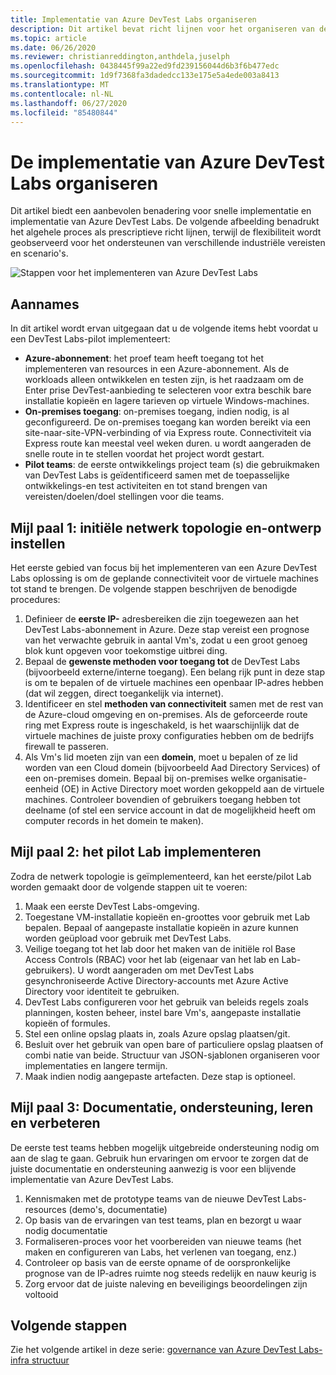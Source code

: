 ```yaml
---
title: Implementatie van Azure DevTest Labs organiseren
description: Dit artikel bevat richt lijnen voor het organiseren van de implementatie van Azure DevTest Labs in uw organisatie.
ms.topic: article
ms.date: 06/26/2020
ms.reviewer: christianreddington,anthdela,juselph
ms.openlocfilehash: 0438445f99a22ed9fd239156044d6b3f6b477edc
ms.sourcegitcommit: 1d9f7368fa3dadedcc133e175e5a4ede003a8413
ms.translationtype: MT
ms.contentlocale: nl-NL
ms.lasthandoff: 06/27/2020
ms.locfileid: "85480844"
---
```

# <a name="orchestrate-the-implementation-of-azure-devtest-labs"></a>De implementatie van Azure DevTest Labs organiseren
Dit artikel biedt een aanbevolen benadering voor snelle implementatie en implementatie van Azure DevTest Labs. De volgende afbeelding benadrukt het algehele proces als prescriptieve richt lijnen, terwijl de flexibiliteit wordt geobserveerd voor het ondersteunen van verschillende industriële vereisten en scenario's.

![Stappen voor het implementeren van Azure DevTest Labs](./media/devtest-lab-guidance-orchestrate-implementation/implementation-steps.png)

## <a name="assumptions"></a>Aannames
In dit artikel wordt ervan uitgegaan dat u de volgende items hebt voordat u een DevTest Labs-pilot implementeert:

- **Azure-abonnement**: het proef team heeft toegang tot het implementeren van resources in een Azure-abonnement. Als de workloads alleen ontwikkelen en testen zijn, is het raadzaam om de Enter prise DevTest-aanbieding te selecteren voor extra beschik bare installatie kopieën en lagere tarieven op virtuele Windows-machines.
- **On-premises toegang**: on-premises toegang, indien nodig, is al geconfigureerd. De on-premises toegang kan worden bereikt via een site-naar-site-VPN-verbinding of via Express route. Connectiviteit via Express route kan meestal veel weken duren. u wordt aangeraden de snelle route in te stellen voordat het project wordt gestart.
- **Pilot teams**: de eerste ontwikkelings project team (s) die gebruikmaken van DevTest Labs is geïdentificeerd samen met de toepasselijke ontwikkelings-en test activiteiten en tot stand brengen van vereisten/doelen/doel stellingen voor die teams.

## <a name="milestone-1-establish-initial-network-topology-and-design"></a>Mijl paal 1: initiële netwerk topologie en-ontwerp instellen
Het eerste gebied van focus bij het implementeren van een Azure DevTest Labs oplossing is om de geplande connectiviteit voor de virtuele machines tot stand te brengen. De volgende stappen beschrijven de benodigde procedures:

1. Definieer de **eerste IP-** adresbereiken die zijn toegewezen aan het DevTest Labs-abonnement in Azure. Deze stap vereist een prognose van het verwachte gebruik in aantal Vm's, zodat u een groot genoeg blok kunt opgeven voor toekomstige uitbrei ding.
2. Bepaal de **gewenste methoden voor toegang tot** de DevTest Labs (bijvoorbeeld externe/interne toegang). Een belang rijk punt in deze stap is om te bepalen of de virtuele machines een openbaar IP-adres hebben (dat wil zeggen, direct toegankelijk via internet).
3. Identificeer en stel **methoden van connectiviteit** samen met de rest van de Azure-cloud omgeving en on-premises. Als de geforceerde route ring met Express route is ingeschakeld, is het waarschijnlijk dat de virtuele machines de juiste proxy configuraties hebben om de bedrijfs firewall te passeren.
4. Als Vm's lid moeten zijn van een **domein**, moet u bepalen of ze lid worden van een Cloud domein (bijvoorbeeld Aad Directory Services) of een on-premises domein. Bepaal bij on-premises welke organisatie-eenheid (OE) in Active Directory moet worden gekoppeld aan de virtuele machines. Controleer bovendien of gebruikers toegang hebben tot deelname (of stel een service account in dat de mogelijkheid heeft om computer records in het domein te maken).

## <a name="milestone-2-deploy-the-pilot-lab"></a>Mijl paal 2: het pilot Lab implementeren
Zodra de netwerk topologie is geïmplementeerd, kan het eerste/pilot Lab worden gemaakt door de volgende stappen uit te voeren:

1. Maak een eerste DevTest Labs-omgeving.
2. Toegestane VM-installatie kopieën en-groottes voor gebruik met Lab bepalen. Bepaal of aangepaste installatie kopieën in azure kunnen worden geüpload voor gebruik met DevTest Labs.
3. Veilige toegang tot het lab door het maken van de initiële rol Base Access Controls (RBAC) voor het lab (eigenaar van het lab en Lab-gebruikers). U wordt aangeraden om met DevTest Labs gesynchroniseerde Active Directory-accounts met Azure Active Directory voor identiteit te gebruiken.
4. DevTest Labs configureren voor het gebruik van beleids regels zoals planningen, kosten beheer, instel bare Vm's, aangepaste installatie kopieën of formules.
5. Stel een online opslag plaats in, zoals Azure opslag plaatsen/git.
6. Besluit over het gebruik van open bare of particuliere opslag plaatsen of combi natie van beide. Structuur van JSON-sjablonen organiseren voor implementaties en langere termijn.
7. Maak indien nodig aangepaste artefacten. Deze stap is optioneel. 

## <a name="milestone-3-documentation-support-learn-and-improve"></a>Mijl paal 3: Documentatie, ondersteuning, leren en verbeteren
De eerste test teams hebben mogelijk uitgebreide ondersteuning nodig om aan de slag te gaan. Gebruik hun ervaringen om ervoor te zorgen dat de juiste documentatie en ondersteuning aanwezig is voor een blijvende implementatie van Azure DevTest Labs.

1. Kennismaken met de prototype teams van de nieuwe DevTest Labs-resources (demo's, documentatie)
2. Op basis van de ervaringen van test teams, plan en bezorgt u waar nodig documentatie
3. Formaliseren-proces voor het voorbereiden van nieuwe teams (het maken en configureren van Labs, het verlenen van toegang, enz.)
4. Controleer op basis van de eerste opname of de oorspronkelijke prognose van de IP-adres ruimte nog steeds redelijk en nauw keurig is
5. Zorg ervoor dat de juiste naleving en beveiligings beoordelingen zijn voltooid

## <a name="next-steps"></a>Volgende stappen
Zie het volgende artikel in deze serie: [governance van Azure DevTest Labs-infra structuur](devtest-lab-guidance-governance-resources.md)
